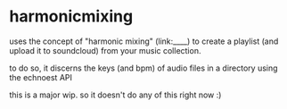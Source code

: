 harmonicmixing
==============

uses the concept of "harmonic mixing" (link:____) to create a playlist (and upload it to soundcloud) from your music collection.

to do so, it discerns the keys (and bpm) of audio files in a directory using the echnoest API

this is a major wip. so it doesn't do any of this right now :)
